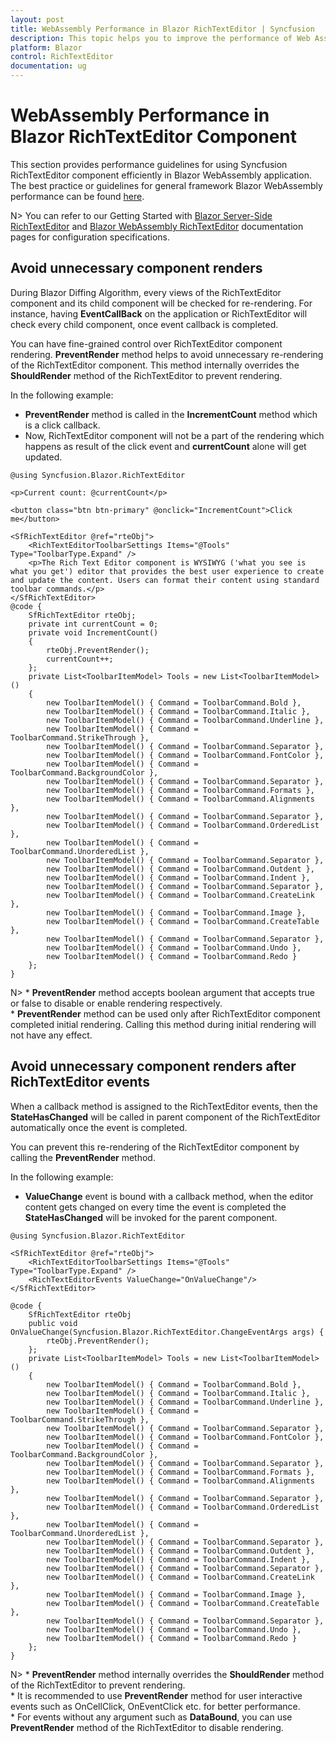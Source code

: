```yaml
---
layout: post
title: WebAssembly Performance in Blazor RichTextEditor | Syncfusion
description: This topic helps you to improve the performance of Web Assembly Application when using Syncfusion Blazor RichTextEditor components with some tips.
platform: Blazor
control: RichTextEditor
documentation: ug
---
```


# WebAssembly Performance in Blazor RichTextEditor Component

This section provides performance guidelines for using Syncfusion RichTextEditor component efficiently in Blazor WebAssembly application. The best practice or guidelines for general framework Blazor WebAssembly performance can be found [here](https://docs.microsoft.com/en-us/aspnet/core/blazor/webassembly-performance-best-practices).

N> You can refer to our Getting Started with [Blazor Server-Side RichTextEditor](https://blazor.syncfusion.com/documentation/getting-started/blazor-server-side-visual-studio) and [Blazor WebAssembly RichTextEditor](./how-to/blazor-web-assembly) documentation pages for configuration specifications.

## Avoid unnecessary component renders

During Blazor Diffing Algorithm, every views of the RichTextEditor component and its child component will be checked for re-rendering. For instance, having **EventCallBack** on the application or RichTextEditor will check every child component, once event callback is completed.

You can have fine-grained control over RichTextEditor component rendering. **PreventRender** method helps to avoid unnecessary re-rendering of the RichTextEditor component. This method internally overrides the **ShouldRender** method of the RichTextEditor to prevent rendering.

In the following example:

* **PreventRender** method is called in the **IncrementCount** method which is a click callback.
* Now, RichTextEditor component will not be a part of the rendering which happens as result of the click event and **currentCount** alone will get updated.

```cshtml
@using Syncfusion.Blazor.RichTextEditor

<p>Current count: @currentCount</p>

<button class="btn btn-primary" @onclick="IncrementCount">Click me</button>

<SfRichTextEditor @ref="rteObj"> 
    <RichTextEditorToolbarSettings Items="@Tools" Type="ToolbarType.Expand" />
    <p>The Rich Text Editor component is WYSIWYG ('what you see is what you get') editor that provides the best user experience to create and update the content. Users can format their content using standard toolbar commands.</p> 
</SfRichTextEditor> 
@code {
    SfRichTextEditor rteObj;
    private int currentCount = 0;
    private void IncrementCount()
    {
        rteObj.PreventRender();
        currentCount++;
    };
    private List<ToolbarItemModel> Tools = new List<ToolbarItemModel>() 
    { 
        new ToolbarItemModel() { Command = ToolbarCommand.Bold }, 
        new ToolbarItemModel() { Command = ToolbarCommand.Italic }, 
        new ToolbarItemModel() { Command = ToolbarCommand.Underline }, 
        new ToolbarItemModel() { Command = ToolbarCommand.StrikeThrough }, 
        new ToolbarItemModel() { Command = ToolbarCommand.Separator }, 
        new ToolbarItemModel() { Command = ToolbarCommand.FontColor }, 
        new ToolbarItemModel() { Command = ToolbarCommand.BackgroundColor }, 
        new ToolbarItemModel() { Command = ToolbarCommand.Separator }, 
        new ToolbarItemModel() { Command = ToolbarCommand.Formats }, 
        new ToolbarItemModel() { Command = ToolbarCommand.Alignments }, 
        new ToolbarItemModel() { Command = ToolbarCommand.Separator }, 
        new ToolbarItemModel() { Command = ToolbarCommand.OrderedList }, 
        new ToolbarItemModel() { Command = ToolbarCommand.UnorderedList }, 
        new ToolbarItemModel() { Command = ToolbarCommand.Separator }, 
        new ToolbarItemModel() { Command = ToolbarCommand.Outdent }, 
        new ToolbarItemModel() { Command = ToolbarCommand.Indent }, 
        new ToolbarItemModel() { Command = ToolbarCommand.Separator },
        new ToolbarItemModel() { Command = ToolbarCommand.CreateLink }, 
        new ToolbarItemModel() { Command = ToolbarCommand.Image }, 
        new ToolbarItemModel() { Command = ToolbarCommand.CreateTable }, 
        new ToolbarItemModel() { Command = ToolbarCommand.Separator }, 
        new ToolbarItemModel() { Command = ToolbarCommand.Undo }, 
        new ToolbarItemModel() { Command = ToolbarCommand.Redo } 
    };
}
```

N> * **PreventRender** method accepts boolean argument that accepts true or false to disable or enable rendering respectively.
<br/> * **PreventRender** method can be used only after RichTextEditor component completed initial rendering. Calling this method during initial rendering will not have any effect.

## Avoid unnecessary component renders after RichTextEditor events

When a callback method is assigned to the RichTextEditor events, then the **StateHasChanged** will be called in parent component of the RichTextEditor automatically once the event is completed.

You can prevent this re-rendering of the RichTextEditor component by calling the **PreventRender** method.

In the following example:

* **ValueChange** event is bound with a callback method, when the editor content gets changed on every time the event is completed the **StateHasChanged** will be invoked for the parent component.

```cshtml
@using Syncfusion.Blazor.RichTextEditor

<SfRichTextEditor @ref="rteObj">
    <RichTextEditorToolbarSettings Items="@Tools" Type="ToolbarType.Expand" />
    <RichTextEditorEvents ValueChange="OnValueChange"/>
</SfRichTextEditor>

@code {
    SfRichTextEditor rteObj
    public void OnValueChange(Syncfusion.Blazor.RichTextEditor.ChangeEventArgs args) {
        rteObj.PreventRender();
    };
    private List<ToolbarItemModel> Tools = new List<ToolbarItemModel>() 
    { 
        new ToolbarItemModel() { Command = ToolbarCommand.Bold }, 
        new ToolbarItemModel() { Command = ToolbarCommand.Italic }, 
        new ToolbarItemModel() { Command = ToolbarCommand.Underline }, 
        new ToolbarItemModel() { Command = ToolbarCommand.StrikeThrough }, 
        new ToolbarItemModel() { Command = ToolbarCommand.Separator }, 
        new ToolbarItemModel() { Command = ToolbarCommand.FontColor }, 
        new ToolbarItemModel() { Command = ToolbarCommand.BackgroundColor }, 
        new ToolbarItemModel() { Command = ToolbarCommand.Separator }, 
        new ToolbarItemModel() { Command = ToolbarCommand.Formats }, 
        new ToolbarItemModel() { Command = ToolbarCommand.Alignments }, 
        new ToolbarItemModel() { Command = ToolbarCommand.Separator }, 
        new ToolbarItemModel() { Command = ToolbarCommand.OrderedList }, 
        new ToolbarItemModel() { Command = ToolbarCommand.UnorderedList }, 
        new ToolbarItemModel() { Command = ToolbarCommand.Separator }, 
        new ToolbarItemModel() { Command = ToolbarCommand.Outdent }, 
        new ToolbarItemModel() { Command = ToolbarCommand.Indent }, 
        new ToolbarItemModel() { Command = ToolbarCommand.Separator },
        new ToolbarItemModel() { Command = ToolbarCommand.CreateLink }, 
        new ToolbarItemModel() { Command = ToolbarCommand.Image }, 
        new ToolbarItemModel() { Command = ToolbarCommand.CreateTable }, 
        new ToolbarItemModel() { Command = ToolbarCommand.Separator }, 
        new ToolbarItemModel() { Command = ToolbarCommand.Undo }, 
        new ToolbarItemModel() { Command = ToolbarCommand.Redo } 
    }; 
}
```

N> * **PreventRender** method internally overrides the **ShouldRender** method of the RichTextEditor to prevent rendering.
<br/> * It is recommended to use **PreventRender** method for user interactive events such as OnCellClick, OnEventClick etc. for better performance.
<br/> * For events without any argument such as **DataBound**, you can use **PreventRender** method of the RichTextEditor to disable rendering.